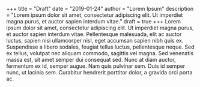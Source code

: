 +++
title = "Draft"
date = "2019-01-24"
author = "Lorem Ipsum"
description = "Lorem ipsum dolor sit amet, consectetur adipiscing elit. Ut imperdiet magna purus, et auctor sapien interdum vitae."
draft = true
+++
Lorem ipsum dolor sit amet, consectetur adipiscing elit. Ut imperdiet magna purus, et auctor sapien interdum vitae. Pellentesque malesuada, elit ac auctor luctus, sapien nisi ullamcorper nisl, eget accumsan sapien nibh quis ex. Suspendisse a libero sodales, feugiat tellus luctus, pellentesque neque. Sed ex tellus, volutpat nec aliquam commodo, sagittis vel magna. Sed venenatis massa est, sit amet semper dui consequat sed. Nunc at diam auctor, fermentum ex id, semper augue. Nam quis pulvinar sem. Duis id semper nunc, ut lacinia sem. Curabitur hendrerit porttitor dolor, a gravida orci porta ac.

